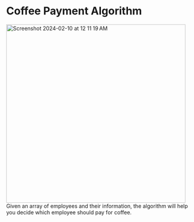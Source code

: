 # Coffee Payment Algorithm
<img width="477" alt="Screenshot 2024-02-10 at 12 11 19 AM" src="https://github.com/kazuhidelee/cofffee_payment/assets/122251831/29b93c5f-a839-4ce9-8f49-d9be398a947f">
<br>Given an array of employees and their information, the algorithm will help you decide which employee should pay for coffee.
